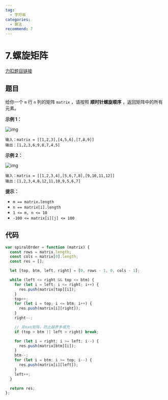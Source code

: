 ```yaml
---
tag:
  - 字符串
categories:
  - 算法
recommend: 7
---
```


# 7.螺旋矩阵

[力扣题目链接](https://leetcode.cn/problems/spiral-matrix/)

## 题目

给你一个 `m` 行 `n` 列的矩阵 `matrix` ，请按照 **顺时针螺旋顺序** ，返回矩阵中的所有元素。

**示例 1：**

![img](https://assets.leetcode.com/uploads/2020/11/13/spiral1.jpg)

```
输入：matrix = [[1,2,3],[4,5,6],[7,8,9]]
输出：[1,2,3,6,9,8,7,4,5]
```

**示例 2：**

![img](https://assets.leetcode.com/uploads/2020/11/13/spiral.jpg)

```
输入：matrix = [[1,2,3,4],[5,6,7,8],[9,10,11,12]]
输出：[1,2,3,4,8,12,11,10,9,5,6,7]
```

**提示：**

- `m == matrix.length`
- `n == matrix[i].length`
- `1 <= m, n <= 10`
- `-100 <= matrix[i][j] <= 100`

## 代码

```js
var spiralOrder = function (matrix) {
  const rows = matrix.length;
  const cols = matrix[0].length;
  const res = [];

  let [top, btm, left, right] = [0, rows - 1, 0, cols - 1];

  while (left <= right && top <= btm) {
    for (let i = left; i <= right; i++) {
      res.push(matrix[top][i]);
    }
    top++;
    for (let i = top; i <= btm; i++) {
      res.push(matrix[i][right]);
    }
    right--;

    // 非nxn矩阵，防止越界多填充
    if (top > btm || left > right) break;

    for (let i = right; i >= left; i--) {
      res.push(matrix[btm][i]);
    }
    btm--;
    for (let i = btm; i >= top; i--) {
      res.push(matrix[i][left]);
    }
    left++;
  }

  return res;
};
```
